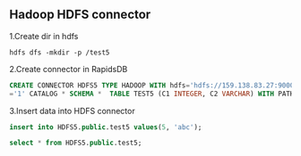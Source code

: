 ## Hadoop HDFS connector

1.Create dir in hdfs

```shell
hdfs dfs -mkdir -p /test5
```

2.Create connector in RapidsDB

```sql
CREATE CONNECTOR HDFS5 TYPE HADOOP WITH hdfs='hdfs://159.138.83.27:9000', format='delimited', delimiter=',', user='hadoop', partitions_per_node 
='1' CATALOG * SCHEMA *  TABLE TEST5 (C1 INTEGER, C2 VARCHAR) WITH PATH='/test5';
```

3.Insert data into HDFS connector

```sql
insert into HDFS5.public.test5 values(5, 'abc');

select * from HDFS5.public.test5;
```
